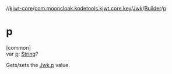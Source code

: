 //[kjwt-core](../../../../index.md)/[com.mooncloak.kodetools.kjwt.core.key](../../index.md)/[Jwk](../index.md)/[Builder](index.md)/[p](p.md)

# p

[common]\
var [p](p.md): [String](https://kotlinlang.org/api/latest/jvm/stdlib/kotlin/-string/index.html)?

Gets/sets the [Jwk.p](../p.md) value.
